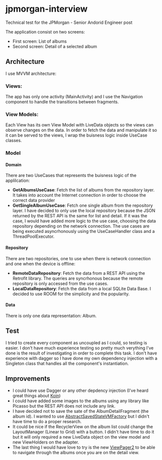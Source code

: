 # jpmorgan-interview
Technical test for the JPMorgan - Senior Andorid Engineer post

The application consist on two screens:
- First screen: List of albums
- Second screen: Detail of a selected album

## Architecture
I use MVVM architecture:

### Views:
The app has only one activity (MainActivity) and I use the Navigation component to handle the transitions between fragments.

### View Models:
Each View has its own View Model with LiveData objects so the views can observe changes on the data.
In order to fetch the data and manipulate it so it can be served to the views, I wrap the buisness logic inside UseCase classes.

### Model
#### Domain
There are two UseCases that represents the buisness logic of the applilcation:
- **GetAlbumsUseCase**: Fetch the list of albums from the repository layer. It takes into account the Internet connection in order to choose the correct data provider
- **GetSingleAlbumUseCase**: Fetch one single album from the repository layer. I have decided to only use the local repository because the JSON returned by the REST API is the same for list and detail. If it was the case, I would have added more logic to the use case, choosing the data repository depending on the network connection.
The use cases are being executed asyncrhonously using the UseCaseHandler class and a ThreadPoolExecutor.

#### Repository
There are two repositories, one to use when there is network connection and one when the device is offline:
- **RemoteDataRepository**: Fetch the data from a REST API using the Retrofit library. The queries are syncrhonous because the remote repository is only accessed from the use cases.
- **LocalDataRepository**: Fetch the data from a local SQLite Data Base. I decided to use ROOM for the simplicity and the popularity.

#### Data
There is only one data representation: Album.

## Test
I tried to create every component as uncoupled as I could, so testing is easier. I don't have much experience testing so pretty much verything I've done is the result of investigating in order to complete this task.
I don't have experience with dagger so I have done my own dependency injection with a Singleton class that handles all the component's instantiation.


## Improvements
- I could have use Dagger or any other depdency injection (I've heard great things about [Koin](https://github.com/InsertKoinIO/koin))
- I could have added some images to the albums using any library like Picasso but the REST API does not include any link.
- I have decided not to save the sate of the AlbumDetailFragment (the album id). I wanted to use [ AbstractSavedStateVMFactory](https://developer.android.com/topic/libraries/architecture/viewmodel-savedstate) but I didn't have time to do a proper research.
- It could be nice if the RecyclerView on the album list could change the LayoutManager (Linear to Grid) with a button. I didn't have time to do it but it will only required a new LiveData object on the view model and new ViewHolders on the adapter.
- The last thing I would have love to try is the new [ViewPager2](https://developer.android.com/jetpack/androidx/releases/viewpager2) to be able to navigate through the albums once you are on the detail view.
